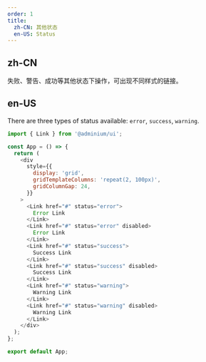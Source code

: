 ```yaml
---
order: 1
title:
  zh-CN: 其他状态
  en-US: Status
---
```


## zh-CN
失败、警告、成功等其他状态下操作，可出现不同样式的链接。

## en-US

There are three types of status available: `error`, `success`, `warning`.

```js
import { Link } from '@adminium/ui';

const App = () => {
  return (
    <div
      style={{
        display: 'grid',
        gridTemplateColumns: 'repeat(2, 100px)',
        gridColumnGap: 24,
      }}
    >
      <Link href="#" status="error">
        Error Link
      </Link>
      <Link href="#" status="error" disabled>
        Error Link
      </Link>
      <Link href="#" status="success">
        Success Link
      </Link>
      <Link href="#" status="success" disabled>
        Success Link
      </Link>
      <Link href="#" status="warning">
        Warning Link
      </Link>
      <Link href="#" status="warning" disabled>
        Warning Link
      </Link>
    </div>
  );
};

export default App;
```
